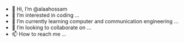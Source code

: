 - 👋 Hi, I’m @alaahossam
- 👀 I’m interested in coding ...
- 🌱 I’m currently learning computer and communication engineering ...
- 💞️ I’m looking to collaborate on ...
- 📫 How to reach me ...

<!---
alaahossam/alaahossam is a ✨ special ✨ repository because its `README.md` (this file) appears on your GitHub profile.
You can click the Preview link to take a look at your changes.
--->
